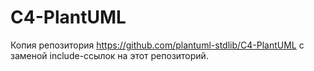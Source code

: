 # C4-PlantUML

Копия репозитория https://github.com/plantuml-stdlib/C4-PlantUML с заменой include-ссылок на этот репозиторий.